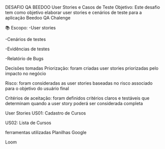 DESAFIO QA BEEDOO
User Stories e Casos de Teste
Objetivo:
Este desafio tem como objetivo elaborar user stories e cenários de teste para a aplicação Beedoo QA Chalenge

📚 Escopo:
-User stories

-Cenários de testes

-Evidências de testes

-Relatório de Bugs

Decisões tomadas
Priorização: foram criadas user stories priorizadas pelo impacto no negócio

Risco: foram consideradas as user stories baseadas no risco associado para o objetivo do usuário final

Critérios de aceitação: foram definidos critérios claros e testáveis que determinam quando a user story poderá ser considerada completa

User Stories
US01: Cadastro de Cursos

US02: Lista de Cursos

ferramentas utilizadas
Planilhas Google

Loom


